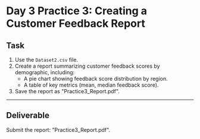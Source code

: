 # Day 3 Practice 3: Creating a Customer Feedback Report

## Task
1. Use the `Dataset2.csv` file.
2. Create a report summarizing customer feedback scores by demographic, including:
   - A pie chart showing feedback score distribution by region.
   - A table of key metrics (mean, median feedback score).
3. Save the report as "Practice3_Report.pdf".

---

## Deliverable
Submit the report: "Practice3_Report.pdf".